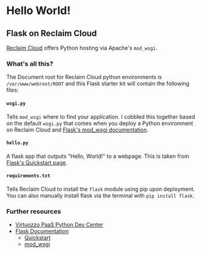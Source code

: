 # Hello World!
## Flask on Reclaim Cloud

[Reclaim Cloud](https://reclaim.cloud) offers Python hosting via Apache's `mod_wsgi`.

### What's all this?
The Document root for Reclaim Cloud python environments is `/var/www/webroot/ROOT` and this Flask starter kit will contain the following files:

#### `wsgi.py`
Tells `mod_wsgi` where to find your application. I cobbled this together based on the default `wsgi.py` that comes when you deploy a Python environment on Reclaim Cloud and [Flask's mod_wsgi documentation](https://flask.palletsprojects.com/en/2.2.x/deploying/mod_wsgi/).

#### `hello.py`
A flask app that outputs "Hello, World!" to a webpage. This is taken from [Flask's Quickstart page](https://flask.palletsprojects.com/en/2.2.x/quickstart/).

#### `requirements.txt`
Tells Reclaim Cloud to install the `flask` module using pip upon deployment. You can also manually install flask via the terminal with `pip install flask`.

### Further resources
- [Virtuozzo PaaS Python Dev Center](https://www.virtuozzo.com/application-platform-docs/python-center/)
- [Flask Documentation](https://flask.palletsprojects.com/en/2.2.x/)
  - [Quickstart](https://flask.palletsprojects.com/en/2.2.x/quickstart/)
  - [mod_wsgi](https://flask.palletsprojects.com/en/2.2.x/deploying/mod_wsgi/)
